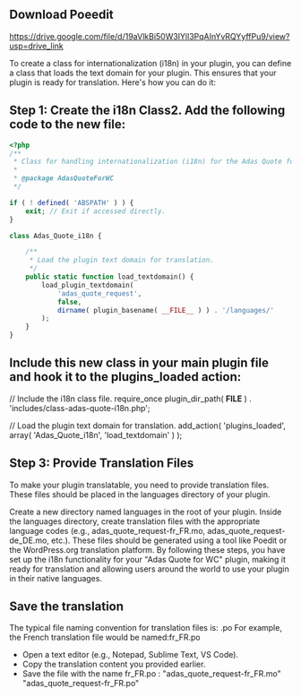 ## Download Poeedit
https://drive.google.com/file/d/19aVlkBi50W3IYll3PqAInYvRQYyffPu9/view?usp=drive_link

To create a class for internationalization (i18n) in your plugin, you can define a class that loads the text domain for your plugin. This ensures that your plugin is ready for translation. Here's how you can do it:

## Step 1: Create the i18n Class2. Add the following code to the new file:

   ```php
   <?php
   /**
    * Class for handling internationalization (i18n) for the Adas Quote for WC plugin.
    *
    * @package AdasQuoteForWC
    */

   if ( ! defined( 'ABSPATH' ) ) {
       exit; // Exit if accessed directly.
   }

   class Adas_Quote_i18n {

       /**
        * Load the plugin text domain for translation.
        */
       public static function load_textdomain() {
           load_plugin_textdomain(
               'adas_quote_request',
               false,
               dirname( plugin_basename( __FILE__ ) ) . '/languages/'
           );
       }
   }

   ```
## Include this new class in your main plugin file and hook it to the plugins_loaded action:
   // Include the i18n class file.
require_once plugin_dir_path( __FILE__ ) . 'includes/class-adas-quote-i18n.php';

// Load the plugin text domain for translation.
add_action( 'plugins_loaded', array( 'Adas_Quote_i18n', 'load_textdomain' ) );

## Step 3: Provide Translation Files
To make your plugin translatable, you need to provide translation files. These files should be placed in the languages directory of your plugin.

Create a new directory named languages in the root of your plugin.
Inside the languages directory, create translation files with the appropriate language codes (e.g., adas_quote_request-fr_FR.mo, adas_quote_request-de_DE.mo, etc.). These files should be generated using a tool like Poedit or the WordPress.org translation platform.
By following these steps, you have set up the i18n functionality for your "Adas Quote for WC" plugin, making it ready for translation and allowing users around the world to use your plugin in their native languages.

## Save the translation

The typical file naming convention for translation files is: <language-code>.po
For example, the French translation file would be named:fr_FR.po

- Open a text editor (e.g., Notepad, Sublime Text, VS Code).
- Copy the translation content you provided earlier.
- Save the file with the name fr_FR.po  : "adas_quote_request-fr_FR.mo"
"adas_quote_request-fr_FR.po"

